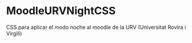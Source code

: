 # MoodleURVNightCSS
CSS para aplicar el modo noche al moodle de la URV (Universitat Rovira i Virgili)

